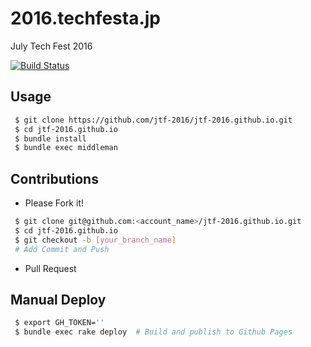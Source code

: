 # 2016.techfesta.jp
July Tech Fest 2016

[![Build Status](https://travis-ci.org/jtf-2016/jtf-2016.github.io.svg?branch=master)](https://travis-ci.org/jtf-2016/jtf-2016.github.io)

## Usage

```bash
 $ git clone https://github.com/jtf-2016/jtf-2016.github.io.git
 $ cd jtf-2016.github.io
 $ bundle install
 $ bundle exec middleman
```

## Contributions

* Please Fork it!

```bash
 $ git clone git@github.com:<account_name>/jtf-2016.github.io.git
 $ cd jtf-2016.github.io
 $ git checkout -b [your_branch_name]
 # Add Commit and Push
```

* Pull Request

## Manual Deploy

```bash
 $ export GH_TOKEN=''
 $ bundle exec rake deploy  # Build and publish to Github Pages
```
